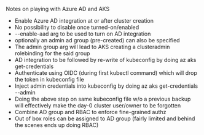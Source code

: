 Notes on playing with Azure AD and AKS

* Enable Azure AD integration at or after cluster creation
* No possibility to disable once turned-on/enabled
* --enable-aad arg to be used to turn on AD integration
* optionally an admin ad group (pre-created) can also be specified
* The admin group arg will lead to AKS creating a clusteradmin rolebinding for the said group
* AD integration to be followed by re-write of kubeconfig by doing az aks get-credentials
* Authenticate using OIDC (during first kubectl command) which will drop the token in kubeconfig file
* Inject admin credentials into kubeconfig by doing az aks get-credentials --admin
* Doing the above step on same kubeconfig file w/o a previous backup will effectively make the day-0 cluster user/owner to be forgotten <TBD>
* Combine AD group and RBAC to enforce fine-grained authz
* Out of box roles can be assigned to AD group (fairly limited and behind the scenes ends up doing RBAC)

